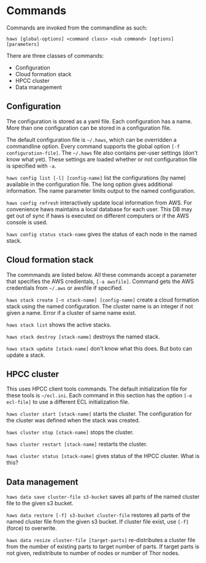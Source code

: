 # Commands

Commands are invoked from the commandline as such:
```
haws [global-options] <command class> <sub command> [options] [parameters]
```

There are three classes of commands:

  * Configuration
  * Cloud formation stack
  * HPCC cluster
  * Data management

## Configuration

The configuration is stored as a yaml file.
Each configuration has a name.
More than one configuration can be stored in a configuration file.

The default configuration file is `~/.haws`, which can be overridden
a commandline option.
Every command supports the global option `[-f configuration-file]`.
The `~/.haws` file also contains per-user settings (don't know what
yet).
These settings are loaded whether or not configuration file is
specified with `-a`.

`haws config list [-l] [config-name]` list the configurations (by name)
available in the configuration file.
The long option gives additional information.
The name parameter limits output to the named configuration.

`haws config refresh` interactively update local information from AWS.
For convenience haws maintains a local database for each user.
This DB may get out of sync if haws is executed on different computers
or if the AWS console is used.

`haws config status stack-name` gives the status of each node in the
named stack.


## Cloud formation stack

The commmands are listed below.
All these commands accept a parameter that specifies the AWS
credientals, `[-a awsfile]`.
Command gets the AWS credentials from `~/.aws` or awsfile if specified.

`haws stack create [-n stack-name] [config-name]` create a cloud
formation stack using the named configuration.
The cluster name is an integer if not given a name.
Error if a cluster of same name exist.

`haws stack list` shows the active stacks.

`haws stack destroy [stack-name]` destroys the named stack.

`haws stack update [stack-name]` don't know what this does.
But boto can update a stack.

## HPCC cluster

This uses HPCC client tools commands.
The default initialization file for these tools is `~/ecl.ini`.
Each command in this section has the option `[-e ecl-file]` to use a
different ECL initialization file.

`haws cluster start [stack-name]` starts the cluster.
The configuration for the cluster was defined when the stack was
created.

`haws cluster stop [stack-name]` stops the cluster.

`haws cluster restart [stack-name]` restarts the cluster.

`haws cluster status [stack-name]` gives status of the HPCC cluster.
What is this?

## Data management

`haws data save cluster-file s3-bucket` saves all parts of the
named cluster file to the given s3 bucket.

`haws data restore [-f] s3-bucket cluster-file` restores all parts
of the named cluster file from the given s3 bucket.
If cluster file exist, use `[-f]` (force) to overwrite.

`haws data resize cluster-file [target-parts]` re-distributes a cluster
file from the number of existing parts to target number of parts.
If target parts is not given, redistribute to number of nodes or
number of Thor nodes.





